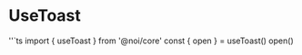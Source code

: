 # UseToast

''`ts
import { useToast } from '@noi/core'
const { open } = useToast()
open()

```;

```
